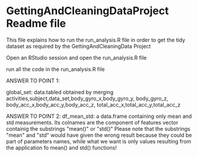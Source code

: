 GettingAndCleaningDataProject Readme file
==========================================

This file explains how to run the run_analysis.R file 
in order to get the tidy dataset as required by the 
GettingAndCleaningData Project

Open an RStudio session and open the run_analysis.R file

run all the code in the run_analysis.R file 


ANSWER TO POINT 1:

global_set: data.tabled obtained by merging activities,subject,data_set,body_gyro_x,body_gyro_y, body_gyro_z, body_acc_x,body_acc_y,body_acc_z, total_acc_x,total_acc_y,total_acc_z 

ANSWER TO POINT 2:
df_mean_std: a data.frame containing only mean and std measurements. Its colnames are 
the component of features vector containig the substrings "mean()" or "std()"
Please note that the substrings "mean" and "std" would have given the wrong result
because they could be part of parameters names, while what we want is only
values resulting from the application fo mean() and std() functions!